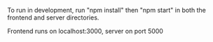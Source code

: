 To run in development, run "npm install" then "npm start" in both the frontend and server directories.

Frontend runs on localhost:3000, server on port 5000

